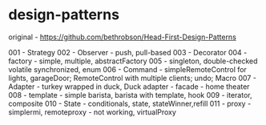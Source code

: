 # design-patterns


original - https://github.com/bethrobson/Head-First-Design-Patterns

001 - Strategy
002 - Observer - push, pull-based
003 - Decorator
004 - factory - simple, multiple, abstractFactory
005 - singleton, double-checked volatile synchronized, enum
006 - Command - simpleRemoteControl for lights, garageDoor; RemoteControl with multiple clients; undo; Macro
007 - Adapter - turkey wrapped in duck, Duck adapter
    - facade - home theater
008 - template - simple barista, barista with template, hook
009 - iterator, composite
010 - State - conditionals, state, stateWinner,refill
011 - proxy - simplermi, remoteproxy - not working, virtualProxy
